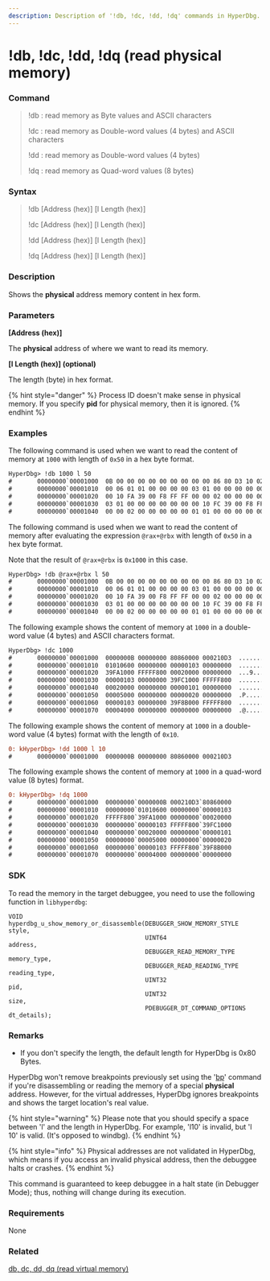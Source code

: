 ```yaml
---
description: Description of '!db, !dc, !dd, !dq' commands in HyperDbg.
---
```


# !db, !dc, !dd, !dq (read physical memory)

### Command

> !db : read memory as Byte values and ASCII characters
>
> !dc : read memory as Double-word values (4 bytes) and ASCII characters
>
> !dd : read memory as Double-word values (4 bytes)
>
> !dq : read memory as Quad-word values (8 bytes)

### Syntax

> !db \[Address (hex)] \[l Length (hex)]
>
> !dc \[Address (hex)] \[l Length (hex)]
>
> !dd \[Address (hex)] \[l Length (hex)]
>
> !dq \[Address (hex)] \[l Length (hex)]

### Description

Shows the **physical** address memory content in hex form.

### Parameters

**\[Address (hex)]**

The **physical** address of where we want to read its memory.

**\[l Length (hex)] (optional)**

The length (byte) in hex format.

{% hint style="danger" %}
Process ID doesn't make sense in physical memory. If you specify **pid** for physical memory, then it is ignored.
{% endhint %}

### Examples

The following command is used when we want to read the content of memory at `1000` with length of `0x50` in a hex byte format.

```diff
HyperDbg> !db 1000 l 50
#       00000000`00001000  0B 00 00 00 00 00 00 00 00 00 86 80 D3 10 02 00  ................
#       00000000`00001010  00 06 01 01 00 00 00 00 03 01 00 00 00 00 00 00  ................
#       00000000`00001020  00 10 FA 39 00 F8 FF FF 00 00 02 00 00 00 00 00  ...9............
#       00000000`00001030  03 01 00 00 00 00 00 00 00 10 FC 39 00 F8 FF FF  ...........9....
#       00000000`00001040  00 00 02 00 00 00 00 00 01 01 00 00 00 00 00 00  ................
```

The following command is used when we want to read the content of memory after evaluating the expression `@rax+@rbx` with length of `0x50` in a hex byte format.

Note that the result of `@rax+@rbx` is `0x1000` in this case.

```diff
HyperDbg> !db @rax+@rbx l 50
#       00000000`00001000  0B 00 00 00 00 00 00 00 00 00 86 80 D3 10 02 00  ................
#       00000000`00001010  00 06 01 01 00 00 00 00 03 01 00 00 00 00 00 00  ................
#       00000000`00001020  00 10 FA 39 00 F8 FF FF 00 00 02 00 00 00 00 00  ...9............
#       00000000`00001030  03 01 00 00 00 00 00 00 00 10 FC 39 00 F8 FF FF  ...........9....
#       00000000`00001040  00 00 02 00 00 00 00 00 01 01 00 00 00 00 00 0
```

The following example shows the content of memory at `1000` in a double-word value (4 bytes) and ASCII characters format.

```diff
HyperDbg> !dc 1000
#       00000000`00001000  0000000B 00000000 80860000 000210D3  ................
#       00000000`00001010  01010600 00000000 00000103 00000000  ................
#       00000000`00001020  39FA1000 FFFFF800 00020000 00000000  ...9............
#       00000000`00001030  00000103 00000000 39FC1000 FFFFF800  ...........9....
#       00000000`00001040  00020000 00000000 00000101 00000000  ................
#       00000000`00001050  00005000 00000000 00000020 00000000  .P...... .......
#       00000000`00001060  00000103 00000000 39F8B000 FFFFF800  ...........9....
#       00000000`00001070  00004000 00000000 00000000 00000000  .@..............
```

The following example shows the content of memory at `1000` in a double-word value (4 bytes) format with the length of `0x10`.

```diff
0: kHyperDbg> !dd 1000 l 10
#       00000000`00001000  0000000B 00000000 80860000 000210D3
```

The following example shows the content of memory at `1000` in a quad-word value (8 bytes) format.

```diff
0: kHyperDbg> !dq 1000
#       00000000`00001000  00000000`0000000B 000210D3`80860000
#       00000000`00001010  00000000`01010600 00000000`00000103
#       00000000`00001020  FFFFF800`39FA1000 00000000`00020000
#       00000000`00001030  00000000`00000103 FFFFF800`39FC1000
#       00000000`00001040  00000000`00020000 00000000`00000101
#       00000000`00001050  00000000`00005000 00000000`00000020
#       00000000`00001060  00000000`00000103 FFFFF800`39F8B000
#       00000000`00001070  00000000`00004000 00000000`00000000
```

### SDK

To read the memory in the target debuggee, you need to use the following function in `libhyperdbg`:

```clike
VOID
hyperdbg_u_show_memory_or_disassemble(DEBUGGER_SHOW_MEMORY_STYLE   style,
                                      UINT64                       address,
                                      DEBUGGER_READ_MEMORY_TYPE    memory_type,
                                      DEBUGGER_READ_READING_TYPE   reading_type,
                                      UINT32                       pid,
                                      UINT32                       size,
                                      PDEBUGGER_DT_COMMAND_OPTIONS dt_details);
```

### Remarks

* If you don't specify the length, the default length for HyperDbg is 0x80 Bytes.

HyperDbg won't remove breakpoints previously set using the '[bp](https://docs.hyperdbg.org/commands/debugging-commands/bp)' command if you're disassembling or reading the memory of a special **physical** address. However, for the virtual addresses, HyperDbg ignores breakpoints and shows the target location's real value.

{% hint style="warning" %}
Please note that you should specify a space between 'l' and the length in HyperDbg. For example, 'l10' is invalid, but 'l 10' is valid. (It's opposed to windbg).
{% endhint %}

{% hint style="info" %}
Physical addresses are not validated in HyperDbg, which means if you access an invalid physical address, then the debuggee halts or crashes.
{% endhint %}

This command is guaranteed to keep debuggee in a halt state (in Debugger Mode); thus, nothing will change during its execution.

### Requirements

None

### Related

[db, dc, dd, dq (read virtual memory)](https://docs.hyperdbg.org/commands/debugging-commands/d)
